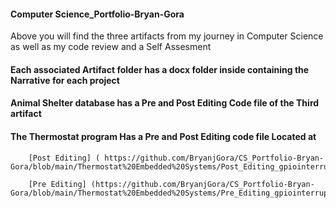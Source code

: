 #### Computer Science_Portfolio-Bryan-Gora
Above you will find the three artifacts from my journey in Computer Science as well as my code review and a Self Assesment 

#### Each associated Artifact folder has a docx folder inside containing the Narrative for each project 

#### Animal Shelter database has a Pre and Post Editing Code file of the Third artifact 

#### The Thermostat program Has a Pre and Post Editing code file Located at 

        [Post Editing] ( https://github.com/BryanjGora/CS_Portfolio-Bryan-Gora/blob/main/Thermostat%20Embedded%20Systems/Post_Editing_gpiointerrupt.c).

        [Pre Editing] (https://github.com/BryanjGora/CS_Portfolio-Bryan-Gora/blob/main/Thermostat%20Embedded%20Systems/Pre_Editing_gpiointerrupt.c).
